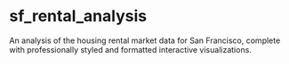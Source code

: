 # sf_rental_analysis
An analysis  of the housing rental market data for San Francisco, complete with professionally styled and formatted interactive visualizations. 
